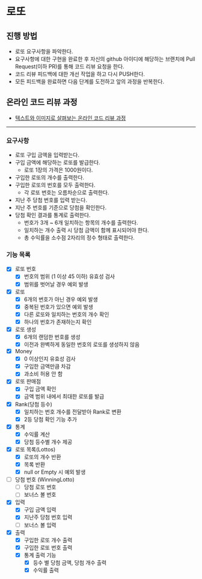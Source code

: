 # 로또
## 진행 방법
* 로또 요구사항을 파악한다.
* 요구사항에 대한 구현을 완료한 후 자신의 github 아이디에 해당하는 브랜치에 Pull Request(이하 PR)를 통해 코드 리뷰 요청을 한다.
* 코드 리뷰 피드백에 대한 개선 작업을 하고 다시 PUSH한다.
* 모든 피드백을 완료하면 다음 단계를 도전하고 앞의 과정을 반복한다.

## 온라인 코드 리뷰 과정
* [텍스트와 이미지로 살펴보는 온라인 코드 리뷰 과정](https://github.com/next-step/nextstep-docs/tree/master/codereview)

***
### 요구사항
* 로또 구입 금액을 입력받는다.
* 구입 금액에 해당하는 로또를 발급한다.
    * 로또 1장의 가격은 1000원이다.
* 구입한 로또의 개수를 출력한다.
* 구입한 로또의 번호를 모두 출력한다.
    * 각 로또 번호는 오름차순으로 출력한다.
* 지난 주 당첨 번호를 입력 받는다.
* 지난 주 번호를 기준으로 당첨을 확인한다.
* 당첨 확인 결과를 통계로 출력한다.
    * 번호가 3개 ~ 6개 일치하는 항목의 개수를 출력한다.
    * 일치하는 개수 출력 시 당첨 금액이 함께 표시되어야 한다.
    * 총 수익률을 소수점 2자리의 정수 형태로 출력한다.

### 기능 목록
- [x] 로또 번호
    - [x] 번호의 범위 (1 이상 45 이하) 유효성 검사
    - [x] 범위를 벗어날 경우 예외 발생
- [x] 로또
  - [x] 6개의 번호가 아닌 경우 예외 발생
  - [x] 중복된 번호가 있으면 예외 발생
  - [x] 다른 로또와 일치하는 번호의 개수 확인
  - [x] 하나의 번호가 존재하는지 확인
- [x] 로또 생성
  - [x] 6개의 랜덤한 번호를 생성
  - [x] 이전과 완벽하게 동일한 번호의 로또를 생성하지 않음
- [x] Money
  - [x] 0 이상인지 유효성 검사
  - [x] 구입한 금액만큼 차감
  - [x] 과소비 허용 안 함
- [x] 로또 판매점
    - [x] 구입 금액 확인
    - [x] 금액 범위 내에서 최대한 로또를 발급
- [x] Rank(당첨 등수)
  - [x] 일치하는 번호 개수를 전달받아 Rank로 변환
  - [x] 2등 당첨 확인 기능 추가
- [x] 통계
    - [x] 수익률 계산
    - [x] 당첨 등수별 개수 제공 
- [x] 로또 목록(Lottos)
  - [x] 로또의 개수 반환
  - [x] 목록 반환
  - [x] null or Empty 시 예외 발생
- [ ] 당첨 번호 (WinningLotto)
  - [ ] 당첨 로또 번호
  - [ ] 보너스 볼 번호
- [x] 입력
  - [x] 구입 금액 입력
  - [x] 지난주 당첨 번호 입력
  - [ ] 보너스 볼 입력
- [x] 출력
  - [x] 구입한 로또 개수 출력
  - [x] 구입한 로또 번호 출력
  - [x] 통계 출력 기능
    - [x] 등수 별 당첨 금액, 당첨 개수 출력
    - [x] 수익률 출력